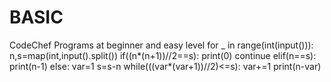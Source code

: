# BASIC
CodeChef Programs at beginner and easy level
for _ in range(int(input())):
    n,s=map(int,input().split())
    if((n*(n+1))//2==s):
        print(0)
        continue
    elif(n==s):
        print(n-1)
    else:
        var=1
        s=s-n
        while(((var*(var+1))//2)<=s):
            var+=1
        print(n-var)
